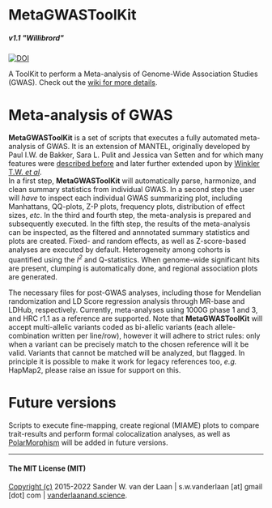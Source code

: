 MetaGWASToolKit
============
##### _v1.1 "Willibrord"_
[![DOI](https://zenodo.org/badge/75635714.svg)](https://zenodo.org/badge/latestdoi/75635714)

A ToolKit to perform a Meta-analysis of Genome-Wide Association Studies (GWAS). Check out the [wiki for more details](https://github.com/swvanderlaan/MetaGWASToolKit/wiki). 

# Meta-analysis of GWAS
**MetaGWASToolKit** is a set of scripts that executes a fully automated meta-analysis of GWAS. It is an extension of MANTEL, originally developed by Paul I.W. de Bakker, Sara L. Pulit and Jessica van Setten and for which many features were [described before](https://www.ncbi.nlm.nih.gov/pmc/articles/PMC2782358/) and later further extended upon by [Winkler T.W. _et al_](https://pubmed.ncbi.nlm.nih.gov/24762786/).  
In a first step, **MetaGWASToolKit** will automatically parse, harmonize, and clean summary statistics from individual GWAS. In a second step the user will _have_ to inspect each individual GWAS summarizing plot, including Manhattans, QQ-plots, Z-P plots, frequency plots, distribution of effect sizes, _etc_. In the third and fourth step, the meta-analysis is prepared and subsequently executed. In the fifth step, the results of the meta-analysis can be inspected, as the filtered and annnotated summary statistics and plots are created. Fixed- and random effects, as well as Z-score-based analyses are executed by default. Heterogeneity among cohorts is quantified using the _I<sup>2</sup>_ and Q-statistics. When genome-wide significant hits are present, clumping is automatically done, and regional association plots are generated. 

The necessary files for post-GWAS analyses, including those for Mendelian randomization and LD Score regression analysis through MR-base and LDHub, respectively. Currently, meta-analyses using 1000G phase 1 and 3, and HRC r1.1 as a reference are supported. Note that **MetaGWASToolKit** will accept multi-allelic variants coded as bi-allelic variants (each allele-combination written per line/row), however it will adhere to strict rules: only when a variant can be precisely match to the chosen reference will it be valid. Variants that cannot be matched will be analyzed, but flagged. In principle it is possible to make it work for legacy references too, _e.g._ HapMap2, please raise an issue for support on this.


# Future versions
Scripts to execute fine-mapping, create regional (MIAME) plots to compare trait-results and perform formal colocalization analyses, as well as [PolarMorphism](https://pubmed.ncbi.nlm.nih.gov/35758773/) will be added in future versions. 

--------------

#### The MIT License (MIT)
[Copyright (c)](copyright.md) 2015-2022 Sander W. van der Laan | s.w.vanderlaan [at] gmail [dot] com | [vanderlaanand.science](vanderlaanand.science).

